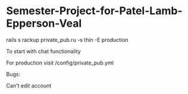 # Semester-Project-for-Patel-Lamb-Epperson-Veal


rails s
rackup private_pub.ru -s thin -E production

To start with chat functionality


For production visit /config/private_pub.yml


Bugs:

Can't edit account
